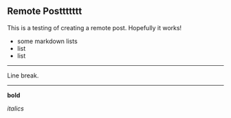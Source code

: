 <!--
.. title: Testing
.. slug: test
.. date: 2022-03-03 09:51:00 UTC-06:00
.. tags: 
.. category: 
.. link: 
.. description: 
.. type: text
-->

## Remote Posttttttt
This is a testing of creating a remote post. Hopefully it works!

- some markdown lists
- list
- list

---

Line break.

---

**bold**

*italics*
